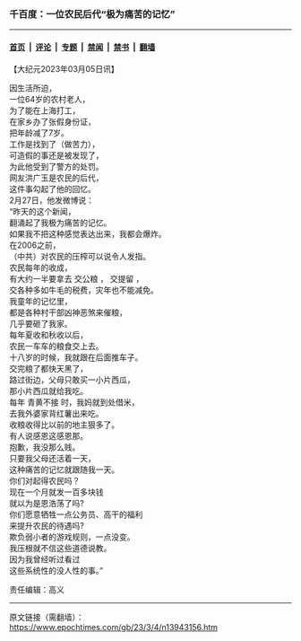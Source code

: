 ### 千百度：一位农民后代“极为痛苦的记忆”

---

#### [首页](../../../..?n13943156) &nbsp;|&nbsp; [评论](../../../../../epoch-comment?n13943156) &nbsp;|&nbsp; [专题](../../../../../epoch-special?n13943156) &nbsp;|&nbsp; [禁闻](../../../../../epoch-news?n13943156) &nbsp;|&nbsp; [禁书](../../../../../books?n13943156) &nbsp;|&nbsp; [翻墙](https://github.com/gfw-breaker/nogfw/blob/master/README.md?n13943156)


<div class="post_content" id="artbody" itemprop="articleBody">
 <!-- article content begin -->
 <p>
  【大纪元2023年03月05日讯】
 </p>
 <p>
  因生活所迫，
  <br/>
  一位64岁的农村老人，
  <br/>
  为了能在上海打工，
  <br/>
  在家乡办了张假身份证，
  <br/>
  把年龄减了7岁。
  <br/>
  工作是找到了（做苦力），
  <br/>
  可造假的事还是被发现了，
  <br/>
  为此他受到了警方的处罚。
  <br/>
  网友洪广玉是农民的后代，
  <br/>
  这件事勾起了他的回忆。
  <br/>
  2月27日，他发微博说：
  <br/>
  “昨天的这个新闻，
  <br/>
  翻涌起了我极为痛苦的记忆。
  <br/>
  如果我不把这种感觉表达出来，我都会爆炸。
  <br/>
  在2006之前，
  <br/>
  （中共）对农民的压榨可以说令人发指。
  <br/>
  农民每年的收成，
  <br/>
  有大约一半要拿去
  <ok href="https://www.epochtimes.com/gb/tag/%E4%BA%A4%E5%85%AC%E7%B2%AE.html">
   交公粮
  </ok>
  ，
  <ok href="https://www.epochtimes.com/gb/tag/%E4%BA%A4%E6%8F%90%E7%95%99.html">
   交提留
  </ok>
  ，
  <br/>
  交各种多如牛毛的税费，灾年也不能减免。
  <br/>
  我童年的记忆里，
  <br/>
  都是各种村干部凶神恶煞来催粮，
  <br/>
  几乎要砸了我家。
  <br/>
  每年夏收和秋收以后，
  <br/>
  农民一车车的粮食交上去。
  <br/>
  十八岁的时候，我就跟在后面推车子。
  <br/>
  交完粮了都快天黑了，
  <br/>
  路过街边，父母只敢买一小片西瓜，
  <br/>
  那小片西瓜就给我吃。
  <br/>
  每年
  <ok href="https://www.epochtimes.com/gb/tag/%E9%9D%92%E9%BB%84%E4%B8%8D%E6%8E%A5.html">
   青黄不接
  </ok>
  时，我妈就到处借米，
  <br/>
  去我外婆家背红薯出来吃。
  <br/>
  收粮收得比以前的地主狠多了。
  <br/>
  有人说感恩这感恩那。
  <br/>
  抱歉，我没那么贱。
  <br/>
  只要我父母还活着一天，
  <br/>
  这种痛苦的记忆就跟随我一天。
  <br/>
  你们对起得农民吗？
  <br/>
  现在一个月就发一百多块钱
  <br/>
  就以为是恩浩荡了吗?
  <br/>
  你们愿意牺牲一点公务员、高干的福利
  <br/>
  来提升农民的待遇吗?
  <br/>
  欺负弱小者的游戏规则，一点没变。
  <br/>
  我压根就不信这些道德说教。
  <br/>
  因为我曾经听过看过
  <br/>
  这些系统性的没人性的事。”
 </p>
 <p>
  责任编辑：高义
 </p>
 <!-- article content end -->
 <div id="below_article_ad">
 </div>
</div>


---

原文链接（需翻墙）：https://www.epochtimes.com/gb/23/3/4/n13943156.htm